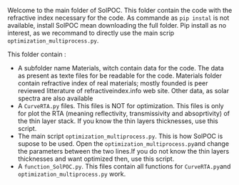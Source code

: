Welcome to the main folder of SolPOC. This folder contain the code with the refractive index necessary for the code. 
As commande as `pip instal` is not available, install SolPOC mean downloading the full folder. 
Pip install as no interest, as we recommand to directly use the main scrip `optimization_multiprocess.py`. 

This folder contain :

- A subfolder name Materials, witch contain data for the code. The data as present as texte files for be readable for the code. Materials folder contain refractive index of real materials; mostly founded is peer reviewed litterature of refractiveindex.info web site. Other data, as solar spectra are also available
- A `CurveRTA.py` files. This files is NOT for optimization. This files is only for plot the RTA (meaning reflectivity, transmissivity and absoprtivity) of the thin layer stack. If you know the thin layers thicknesses, use this script. 
- The main script `optimization_multiprocess.py`. This is how SolPOC is supose to be used. Open the `optimization_multiprocess.py`and change the parameters between the two lines.If you do not know the thin layers thicknesses and want optimized then, use this script. 
- A `function_SolPOC.py`. This files contain all functions for `CurveRTA.py`and `optimization_multiprocess.py` work. 
